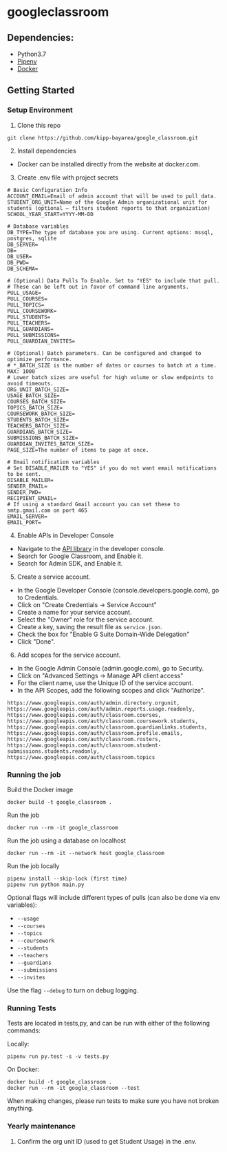 # googleclassroom

## Dependencies:

- Python3.7
- [Pipenv](https://pipenv.readthedocs.io/en/latest/)
- [Docker](https://www.docker.com/)

## Getting Started

### Setup Environment

1. Clone this repo

```
git clone https://github.com/kipp-bayarea/google_classroom.git
```

2. Install dependencies

- Docker can be installed directly from the website at docker.com.

3. Create .env file with project secrets

```
# Basic Configuration Info
ACCOUNT_EMAIL=Email of admin account that will be used to pull data.
STUDENT_ORG_UNIT=Name of the Google Admin organizational unit for students (optional — filters student reports to that organization)
SCHOOL_YEAR_START=YYYY-MM-DD

# Database variables
DB_TYPE=The type of database you are using. Current options: mssql, postgres, sqlite
DB_SERVER=
DB=
DB_USER=
DB_PWD=
DB_SCHEMA=

# (Optional) Data Pulls To Enable. Set to "YES" to include that pull.
# These can be left out in favor of command line arguments.
PULL_USAGE=
PULL_COURSES=
PULL_TOPICS=
PULL_COURSEWORK=
PULL_STUDENTS=
PULL_TEACHERS=
PULL_GUARDIANS=
PULL_SUBMISSIONS=
PULL_GUARDIAN_INVITES=

# (Optional) Batch parameters. Can be configured and changed to optimize performance.
# *_BATCH_SIZE is the number of dates or courses to batch at a time. MAX: 1000
# Lower batch sizes are useful for high volume or slow endpoints to avoid timeouts.
ORG_UNIT_BATCH_SIZE=
USAGE_BATCH_SIZE=
COURSES_BATCH_SIZE=
TOPICS_BATCH_SIZE=
COURSEWORK_BATCH_SIZE=
STUDENTS_BATCH_SIZE=
TEACHERS_BATCH_SIZE=
GUARDIANS_BATCH_SIZE=
SUBMISSIONS_BATCH_SIZE=
GUARDIAN_INVITES_BATCH_SIZE=
PAGE_SIZE=The number of items to page at once.

# Email notification variables
# Set DISABLE_MAILER to "YES" if you do not want email notifications to be sent.
DISABLE_MAILER=
SENDER_EMAIL=
SENDER_PWD=
RECIPIENT_EMAIL=
# If using a standard Gmail account you can set these to smtp.gmail.com on port 465
EMAIL_SERVER=
EMAIL_PORT=
```

4. Enable APIs in Developer Console

- Navigate to the [API library](https://console.developers.google.com/apis/library) in the developer console.
- Search for Google Classroom, and Enable it.
- Search for Admin SDK, and Enable it.

5. Create a service account.

- In the Google Developer Console (console.developers.google.com), go to Credentials.
- Click on "Create Credentials -> Service Account"
- Create a name for your service account.
- Select the "Owner" role for the service account.
- Create a key, saving the result file as `service.json`.
- Check the box for "Enable G Suite Domain-Wide Delegation"
- Click "Done".

6. Add scopes for the service account.

- In the Google Admin Console (admin.google.com), go to Security.
- Click on "Advanced Settings -> Manage API client access"
- For the client name, use the Unique ID of the service account.
- In the API Scopes, add the following scopes and click "Authorize".

```
https://www.googleapis.com/auth/admin.directory.orgunit,
https://www.googleapis.com/auth/admin.reports.usage.readonly,
https://www.googleapis.com/auth/classroom.courses,
https://www.googleapis.com/auth/classroom.coursework.students,
https://www.googleapis.com/auth/classroom.guardianlinks.students,
https://www.googleapis.com/auth/classroom.profile.emails,
https://www.googleapis.com/auth/classroom.rosters,
https://www.googleapis.com/auth/classroom.student-submissions.students.readonly,
https://www.googleapis.com/auth/classroom.topics
```

### Running the job

Build the Docker image

```
docker build -t google_classroom .
```

Run the job

```
docker run --rm -it google_classroom
```

Run the job using a database on localhost

```
docker run --rm -it --network host google_classroom
```

Run the job locally

```
pipenv install --skip-lock (first time)
pipenv run python main.py
```

Optional flags will include different types of pulls (can also be done via env variables):

- `--usage`
- `--courses`
- `--topics`
- `--coursework`
- `--students`
- `--teachers`
- `--guardians`
- `--submissions`
- `--invites`

Use the flag `--debug` to turn on debug logging.

### Running Tests

Tests are located in tests,py, and can be run with either of the following commands:

Locally:

```
pipenv run py.test -s -v tests.py
```

On Docker:

```
docker build -t google_classroom .
docker run --rm -it google_classroom --test
```

When making changes, please run tests to make sure you have not broken anything.

### Yearly maintenance

1. Confirm the org unit ID (used to get Student Usage) in the .env.
